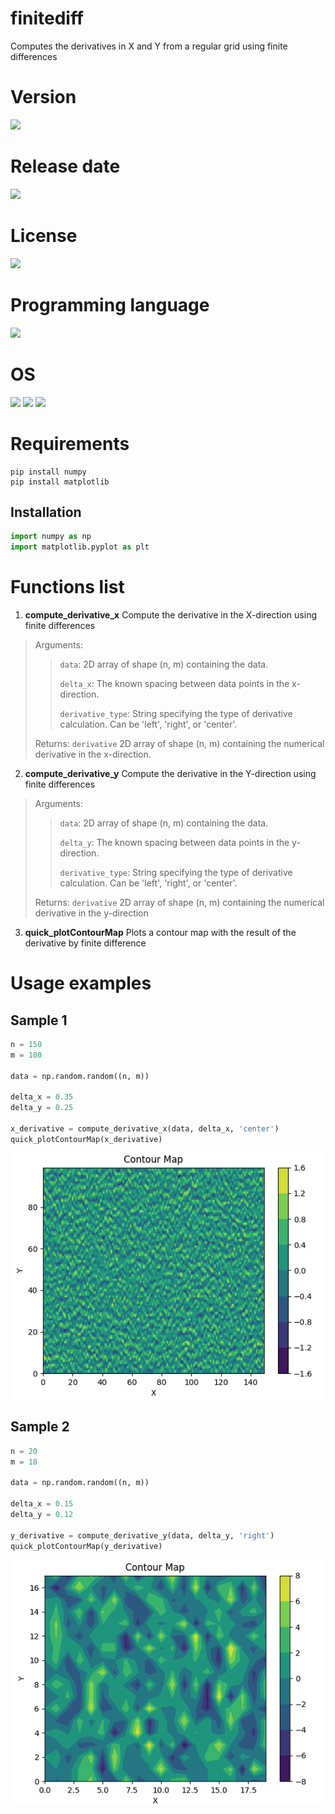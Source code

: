 # finitediff

Computes the derivatives in X and Y from a regular grid using finite differences

# Version

![](https://img.shields.io/badge/Version%3A-1.0-success)

# Release date

![](https://img.shields.io/badge/Release%20date-May%2C%2010%2C%202023-9cf)

# License

![](https://img.shields.io/github/license/Ileriayo/markdown-badges?style=for-the-badge)

# Programming language

<img src="https://img.icons8.com/?size=512&id=13441&format=png" width="50"/>

# OS

<img src="https://img.icons8.com/?size=512&id=17842&format=png" width="50"/> <img src="https://img.icons8.com/?size=512&id=122959&format=png" width="50"/> <img src="https://img.icons8.com/?size=512&id=108792&format=png" width="50"/>

# Requirements

```shell
pip install numpy
pip install matplotlib
```

## Installation

```python
import numpy as np
import matplotlib.pyplot as plt
```

# Functions list

1. **compute_derivative_x** Compute the derivative in the X-direction using finite differences

> Arguments:
>
>> `data`: 2D array of shape (n, m) containing the data.
>>
>> `delta_x`: The known spacing between data points in the x-direction.
>>
>> `derivative_type`: String specifying the type of derivative calculation. Can be 'left', 'right', or 'center'.
>>
> Returns: `derivative` 2D array of shape (n, m) containing the numerical derivative in the x-direction.

2. **compute_derivative_y** Compute the derivative in the Y-direction using finite differences

> Arguments:
>
>> `data`: 2D array of shape (n, m) containing the data.
>>
>> `delta_y`: The known spacing between data points in the y-direction.
>>
>> `derivative_type`: String specifying the type of derivative calculation. Can be 'left', 'right', or 'center'.
>>
> Returns: `derivative` 2D array of shape (n, m) containing the numerical derivative in the y-direction

3. **quick_plotContourMap** Plots a contour map with the result of the derivative by finite difference

# Usage examples

## Sample 1

```python
n = 150
m = 100

data = np.random.random((n, m))

delta_x = 0.35 
delta_y = 0.25

x_derivative = compute_derivative_x(data, delta_x, 'center')
quick_plotContourMap(x_derivative)
```

<p align="center">
<img src="/images/sample1.png" width="500">
</p>


## Sample 2

```python
n = 20
m = 18

data = np.random.random((n, m))

delta_x = 0.15
delta_y = 0.12

y_derivative = compute_derivative_y(data, delta_y, 'right')
quick_plotContourMap(y_derivative)
```

<p align="center">
<img src="/images/sample2.png" width="500">
</p>

